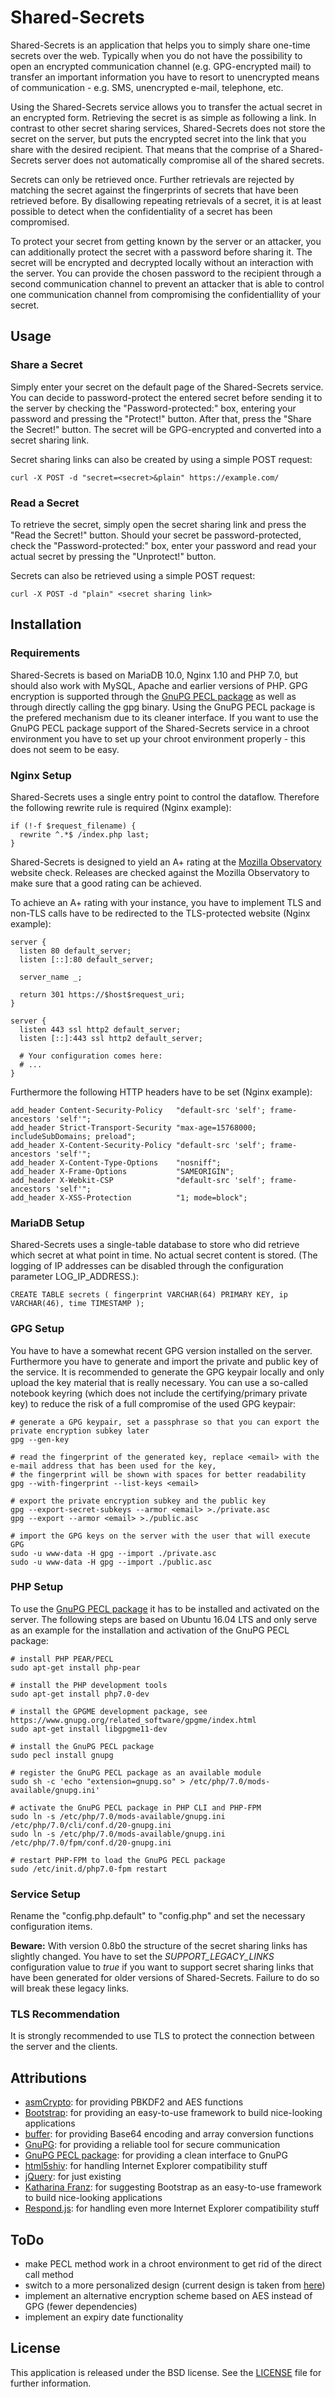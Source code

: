 # Shared-Secrets

Shared-Secrets is an application that helps you to simply share one-time secrets over the web. Typically when you do not have the possibility to open an encrypted communication channel (e.g. GPG-encrypted mail) to transfer an important information you have to resort to unencrypted means of communication - e.g. SMS, unencrypted e-mail, telephone, etc.

Using the Shared-Secrets service allows you to transfer the actual secret in an encrypted form. Retrieving the secret is as simple as following a link. In contrast to other secret sharing services, Shared-Secrets does not store the secret on the server, but puts the encrypted secret into the link that you share with the desired recipient. That means that the comprise of a Shared-Secrets server does not automatically compromise all of the shared secrets.

Secrets can only be retrieved once. Further retrievals are rejected by matching the secret against the fingerprints of secrets that have been retrieved before. By disallowing repeating retrievals of a secret, it is at least possible to detect when the confidentiality of a secret has been compromised.

To protect your secret from getting known by the server or an attacker, you can additionally protect the secret with a password before sharing it. The secret will be encrypted and decrypted locally without an interaction with the server. You can provide the chosen password to the recipient through a second communication channel to prevent an attacker that is able to control one communication channel from compromising the confidentiallity of your secret.

## Usage

### Share a Secret

Simply enter your secret on the default page of the Shared-Secrets service. You can decide to password-protect the entered secret before sending it to the server by checking the "Password-protected:" box, entering your password and pressing the "Protect!" button. After that, press the "Share the Secret!" button. The secret will be GPG-encrypted and converted into a secret sharing link.

Secret sharing links can also be created by using a simple POST request:
```
curl -X POST -d "secret=<secret>&plain" https://example.com/
```

### Read a Secret

To retrieve the secret, simply open the secret sharing link and press the "Read the Secret!" button. Should your secret be password-protected, check the "Password-protected:" box, enter your password and read your actual secret by pressing the "Unprotect!" button.

Secrets can also be retrieved using a simple POST request:

```
curl -X POST -d "plain" <secret sharing link>
```

## Installation

### Requirements

Shared-Secrets is based on MariaDB 10.0, Nginx 1.10 and PHP 7.0, but should also work with MySQL, Apache and earlier versions of PHP. GPG encryption is supported through the [GnuPG PECL package](https://pecl.php.net/package/gnupg) as well as through directly calling the gpg binary. Using the GnuPG PECL package is the prefered mechanism due to its cleaner interface. If you want to use the GnuPG PECL package support of the Shared-Secrets service in a chroot environment you have to set up your chroot environment properly - this does not seem to be easy.

### Nginx Setup

Shared-Secrets uses a single entry point to control the dataflow. Therefore the following rewrite rule is required (Nginx example):
```
if (!-f $request_filename) {
  rewrite ^.*$ /index.php last;
}
```

Shared-Secrets is designed to yield an A+ rating at the [Mozilla Observatory](https://observatory.mozilla.org) website check. Releases are checked against the Mozilla Observatory to make sure that a good rating can be achieved.

To achieve an A+ rating with your instance, you have to implement TLS and non-TLS calls have to be redirected to the TLS-protected website (Nginx example):
```
server {
  listen 80 default_server;
  listen [::]:80 default_server;

  server_name _;

  return 301 https://$host$request_uri;
}

server {
  listen 443 ssl http2 default_server;
  listen [::]:443 ssl http2 default_server;

  # Your configuration comes here:
  # ...
}
```

Furthermore the following HTTP headers have to be set (Nginx example):
```
add_header Content-Security-Policy   "default-src 'self'; frame-ancestors 'self'";
add_header Strict-Transport-Security "max-age=15768000; includeSubDomains; preload";
add_header X-Content-Security-Policy "default-src 'self'; frame-ancestors 'self'";
add_header X-Content-Type-Options    "nosniff";
add_header X-Frame-Options           "SAMEORIGIN";
add_header X-Webkit-CSP              "default-src 'self'; frame-ancestors 'self'";
add_header X-XSS-Protection          "1; mode=block";
```

### MariaDB Setup

Shared-Secrets uses a single-table database to store who did retrieve which secret at what point in time. No actual secret content is stored. (The logging of IP addresses can be disabled through the configuration parameter LOG_IP_ADDRESS.):
```
CREATE TABLE secrets ( fingerprint VARCHAR(64) PRIMARY KEY, ip VARCHAR(46), time TIMESTAMP );
```

### GPG Setup

You have to have a somewhat recent GPG version installed on the server. Furthermore you have to generate and import the private and public key of the service. It is recommended to generate the GPG keypair locally and only upload the key material that is really necessary. You can use a so-called notebook keyring (which does not include the certifying/primary private key) to reduce the risk of a full compromise of the used GPG keypair:
```
# generate a GPG keypair, set a passphrase so that you can export the private encryption subkey later
gpg --gen-key

# read the fingerprint of the generated key, replace <email> with the e-mail address that has been used for the key,
# the fingerprint will be shown with spaces for better readability
gpg --with-fingerprint --list-keys <email>

# export the private encryption subkey and the public key
gpg --export-secret-subkeys --armor <email> >./private.asc
gpg --export --armor <email> >./public.asc

# import the GPG keys on the server with the user that will execute GPG
sudo -u www-data -H gpg --import ./private.asc
sudo -u www-data -H gpg --import ./public.asc
```

### PHP Setup

To use the [GnuPG PECL package](https://pecl.php.net/package/gnupg) it has to be installed and activated on the server. The following steps are based on Ubuntu 16.04 LTS and only serve as an example for the installation and activation of the GnuPG PECL package:
```
# install PHP PEAR/PECL
sudo apt-get install php-pear

# install the PHP development tools
sudo apt-get install php7.0-dev

# install the GPGME development package, see https://www.gnupg.org/related_software/gpgme/index.html
sudo apt-get install libgpgme11-dev

# install the GnuPG PECL package
sudo pecl install gnupg

# register the GnuPG PECL package as an available module
sudo sh -c 'echo "extension=gnupg.so" > /etc/php/7.0/mods-available/gnupg.ini'

# activate the GnuPG PECL package in PHP CLI and PHP-FPM
sudo ln -s /etc/php/7.0/mods-available/gnupg.ini /etc/php/7.0/cli/conf.d/20-gnupg.ini
sudo ln -s /etc/php/7.0/mods-available/gnupg.ini /etc/php/7.0/fpm/conf.d/20-gnupg.ini

# restart PHP-FPM to load the GnuPG PECL package
sudo /etc/init.d/php7.0-fpm restart
```

### Service Setup

Rename the "config.php.default" to "config.php" and set the necessary configuration items.

**Beware:** With version 0.8b0 the structure of the secret sharing links has slightly changed. You have to set the *SUPPORT_LEGACY_LINKS* configuration value to *true* if you want to support secret sharing links that have been generated for older versions of Shared-Secrets. Failure to do so will break these legacy links.

### TLS Recommendation

It is strongly recommended to use TLS to protect the connection between the server and the clients.

## Attributions

* [asmCrypto](https://github.com/vibornoff/asmcrypto.js): for providing PBKDF2 and AES functions 
* [Bootstrap](https://getbootstrap.com): for providing an easy-to-use framework to build nice-looking applications
* [buffer](https://github.com/feross/buffer): for providing Base64 encoding and array conversion functions
* [GnuPG](https://www.gnupg.org): for providing a reliable tool for secure communication
* [GnuPG PECL package](https://pecl.php.net/package/gnupg): for providing a clean interface to GnuPG
* [html5shiv](https://github.com/aFarkas/html5shiv): for handling Internet Explorer compatibility stuff
* [jQuery](https://jquery.com): for just existing
* [Katharina Franz](https://www.katharinafranz.com): for suggesting Bootstrap as an easy-to-use framework to build nice-looking applications
* [Respond.js](https://github.com/scottjehl/Respond): for handling even more Internet Explorer compatibility stuff

## ToDo

* make PECL method work in a chroot environment to get rid of the direct call method
* switch to a more personalized design (current design is taken from [here](https://github.com/twbs/bootstrap/tree/master/docs/examples/starter-template))
* implement an alternative encryption scheme based on AES instead of GPG (fewer dependencies)
* implement an expiry date functionality

## License

This application is released under the BSD license. See the [LICENSE](LICENSE) file for further information.
